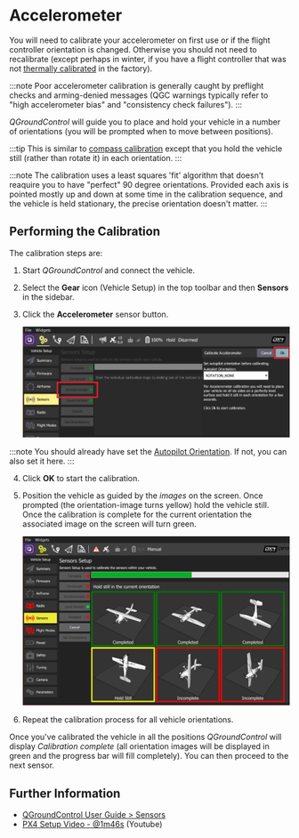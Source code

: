 # Accelerometer

You will need to calibrate your accelerometer on first use or if the flight controller orientation is changed. Otherwise you should not need to recalibrate (except perhaps in winter, if you have a flight controller that was not [thermally calibrated](../advanced_config/sensor_thermal_calibration.md) in the factory).

:::note
Poor accelerometer calibration is generally caught by preflight checks and arming-denied messages (QGC warnings typically refer to "high accelerometer bias" and "consistency check failures").
:::

*QGroundControl* will guide you to place and hold your vehicle in a number of orientations (you will be prompted when to move between positions).

:::tip
This is similar to [compass calibration](../config/compass.md) except that you hold the vehicle still (rather than rotate it) in each orientation.
:::

:::note
The calibration uses a least squares 'fit' algorithm that doesn't reaquire you to have "perfect" 90 degree orientations. Provided each axis is pointed mostly up and down at some time in the calibration sequence, and the vehicle is held stationary, the precise orientation doesn't matter.
:::

## Performing the Calibration

The calibration steps are:

1. Start *QGroundControl* and connect the vehicle.
2. Select the **Gear** icon (Vehicle Setup) in the top toolbar and then **Sensors** in the sidebar.
3. Click the **Accelerometer** sensor button.
    
    ![Accelerometer calibration](../../assets/qgc/setup/sensor/accelerometer.jpg)
    
:::note
You should already have set the [Autopilot Orientation](../config/flight_controller_orientation.md). If not, you can also set it here.
:::

4. Click **OK** to start the calibration.

5. Position the vehicle as guided by the *images* on the screen. Once prompted (the orientation-image turns yellow) hold the vehicle still. Once the calibration is complete for the current orientation the associated image on the screen will turn green.
    
    ![Accelerometer calibration](../../assets/qgc/setup/sensor/accelerometer_positions_px4.jpg)

6. Repeat the calibration process for all vehicle orientations.

Once you've calibrated the vehicle in all the positions *QGroundControl* will display *Calibration complete* (all orientation images will be displayed in green and the progress bar will fill completely). You can then proceed to the next sensor.

## Further Information

* [QGroundControl User Guide > Sensors](https://docs.qgroundcontrol.com/en/SetupView/sensors_px4.html#accelerometer)
* [PX4 Setup Video - @1m46s](https://youtu.be/91VGmdSlbo4?t=1m46s) (Youtube)